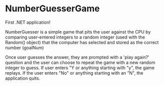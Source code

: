 # NumberGuesserGame

First .NET application!

NumberGuesser is a simple game that pits the user against the CPU by comparing user-entered integers to a random integer
(used with the Random() object) that the computer has selected and stored as the correct number (goalNum)

Once user guesses the answer, they are prompted with a 'play again?' question and the user can choose to repeat the game
with a new random integer to guess. If user enters "Y or anything starting with "y", the game replays. If the user enters "No" 
or anything starting with an "N", the application quits.
